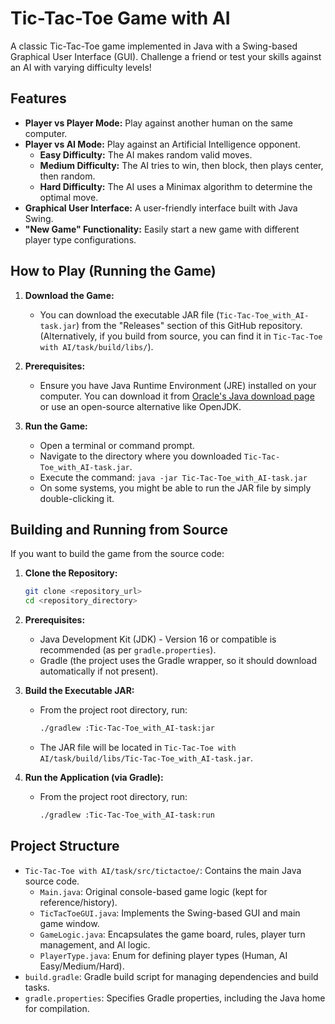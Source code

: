 # Tic-Tac-Toe Game with AI

A classic Tic-Tac-Toe game implemented in Java with a Swing-based Graphical User Interface (GUI). Challenge a friend or test your skills against an AI with varying difficulty levels!

## Features

- **Player vs Player Mode:** Play against another human on the same computer.
- **Player vs AI Mode:** Play against an Artificial Intelligence opponent.
  - **Easy Difficulty:** The AI makes random valid moves.
  - **Medium Difficulty:** The AI tries to win, then block, then plays center, then random.
  - **Hard Difficulty:** The AI uses a Minimax algorithm to determine the optimal move.
- **Graphical User Interface:** A user-friendly interface built with Java Swing.
- **"New Game" Functionality:** Easily start a new game with different player type configurations.

## How to Play (Running the Game)

1.  **Download the Game:**

    - You can download the executable JAR file (`Tic-Tac-Toe_with_AI-task.jar`) from the "Releases" section of this GitHub repository. (Alternatively, if you build from source, you can find it in `Tic-Tac-Toe with AI/task/build/libs/`).

2.  **Prerequisites:**

    - Ensure you have Java Runtime Environment (JRE) installed on your computer. You can download it from [Oracle's Java download page](https://www.java.com/download/) or use an open-source alternative like OpenJDK.

3.  **Run the Game:**
    - Open a terminal or command prompt.
    - Navigate to the directory where you downloaded `Tic-Tac-Toe_with_AI-task.jar`.
    - Execute the command: `java -jar Tic-Tac-Toe_with_AI-task.jar`
    - On some systems, you might be able to run the JAR file by simply double-clicking it.

## Building and Running from Source

If you want to build the game from the source code:

1.  **Clone the Repository:**

    ```bash
    git clone <repository_url>
    cd <repository_directory>
    ```

2.  **Prerequisites:**

    - Java Development Kit (JDK) - Version 16 or compatible is recommended (as per `gradle.properties`).
    - Gradle (the project uses the Gradle wrapper, so it should download automatically if not present).

3.  **Build the Executable JAR:**

    - From the project root directory, run:
      ```bash
      ./gradlew :Tic-Tac-Toe_with_AI-task:jar
      ```
    - The JAR file will be located in `Tic-Tac-Toe with AI/task/build/libs/Tic-Tac-Toe_with_AI-task.jar`.

4.  **Run the Application (via Gradle):**
    - From the project root directory, run:
      ```bash
      ./gradlew :Tic-Tac-Toe_with_AI-task:run
      ```

## Project Structure

- `Tic-Tac-Toe with AI/task/src/tictactoe/`: Contains the main Java source code.
  - `Main.java`: Original console-based game logic (kept for reference/history).
  - `TicTacToeGUI.java`: Implements the Swing-based GUI and main game window.
  - `GameLogic.java`: Encapsulates the game board, rules, player turn management, and AI logic.
  - `PlayerType.java`: Enum for defining player types (Human, AI Easy/Medium/Hard).
- `build.gradle`: Gradle build script for managing dependencies and build tasks.
- `gradle.properties`: Specifies Gradle properties, including the Java home for compilation.
